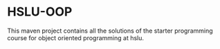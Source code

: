 # HSLU-OOP

This maven project contains all the solutions of the starter programming course for object oriented programming at hslu.
